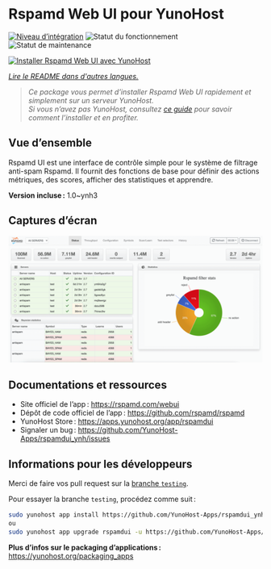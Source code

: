 <!--
Nota bene : ce README est automatiquement généré par <https://github.com/YunoHost/apps/tree/master/tools/readme_generator>
Il NE doit PAS être modifié à la main.
-->

# Rspamd Web UI pour YunoHost

[![Niveau d’intégration](https://apps.yunohost.org/badge/integration/rspamdui)](https://ci-apps.yunohost.org/ci/apps/rspamdui/)
![Statut du fonctionnement](https://apps.yunohost.org/badge/state/rspamdui)
![Statut de maintenance](https://apps.yunohost.org/badge/maintained/rspamdui)

[![Installer Rspamd Web UI avec YunoHost](https://install-app.yunohost.org/install-with-yunohost.svg)](https://install-app.yunohost.org/?app=rspamdui)

*[Lire le README dans d'autres langues.](./ALL_README.md)*

> *Ce package vous permet d’installer Rspamd Web UI rapidement et simplement sur un serveur YunoHost.*  
> *Si vous n’avez pas YunoHost, consultez [ce guide](https://yunohost.org/install) pour savoir comment l’installer et en profiter.*

## Vue d’ensemble

Rspamd UI est une interface de contrôle simple pour le système de filtrage anti-spam Rspamd. Il fournit des fonctions de base pour définir des actions métriques, des scores, afficher des statistiques et apprendre.

**Version incluse :** 1.0~ynh3

## Captures d’écran

![Capture d’écran de Rspamd Web UI](./doc/screenshots/screenshot.png)

## Documentations et ressources

- Site officiel de l’app : <https://rspamd.com/webui>
- Dépôt de code officiel de l’app : <https://github.com/rspamd/rspamd>
- YunoHost Store : <https://apps.yunohost.org/app/rspamdui>
- Signaler un bug : <https://github.com/YunoHost-Apps/rspamdui_ynh/issues>

## Informations pour les développeurs

Merci de faire vos pull request sur la [branche `testing`](https://github.com/YunoHost-Apps/rspamdui_ynh/tree/testing).

Pour essayer la branche `testing`, procédez comme suit :

```bash
sudo yunohost app install https://github.com/YunoHost-Apps/rspamdui_ynh/tree/testing --debug
ou
sudo yunohost app upgrade rspamdui -u https://github.com/YunoHost-Apps/rspamdui_ynh/tree/testing --debug
```

**Plus d’infos sur le packaging d’applications :** <https://yunohost.org/packaging_apps>
